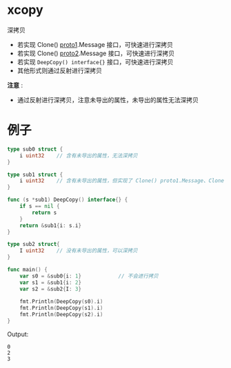 # xcopy

深拷贝

- 若实现 Clone() [proto1](github.com/golang/protobuf/proto).Message 接口，可快速进行深拷贝
- 若实现 Clone() [proto2](google.golang.org/protobuf/proto).Message 接口，可快速进行深拷贝
- 若实现 `DeepCopy() interface{}` 接口，可快速进行深拷贝
- 其他形式则通过反射进行深拷贝


**注意** :
- 通过反射进行深拷贝，注意未导出的属性，未导出的属性无法深拷贝

# 例子
```go
type sub0 struct {
    i uint32    // 含有未导出的属性，无法深拷贝
}

type sub1 struct {
    i uint32    // 含有未导出的属性，但实现了 Clone() proto1.Message、Clone() proto2.Message、DeepCopyInterface，可以深拷贝
}

func (s *sub1) DeepCopy() interface{} {
    if s == nil {
        return s
    }
    return &sub1{i: s.i}
}

type sub2 struct{
    I uint32    // 没有未导出的属性，可以深拷贝
}

func main() {
    var s0 = &sub0{i: 1}            // 不会进行拷贝
    var s1 = &sub1{i: 2}
    var s2 = &sub2{I: 3}
	
    fmt.Println(DeepCopy(s0).i)
    fmt.Println(DeepCopy(s1).i)
    fmt.Println(DeepCopy(s2).i)
}
```

Output:
```text
0
2
3
```